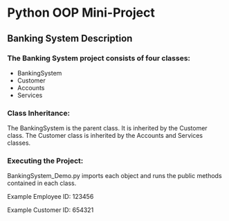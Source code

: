 # Python OOP Mini-Project

## Banking System Description
### The Banking System project consists of four classes:
* BankingSystem
* Customer
* Accounts
* Services

### Class Inheritance:
The BankingSystem is the parent class. It is inherited by the Customer class.
The Customer class is inherited by the Accounts and Services classes.

### Executing the Project:
BankingSystem_Demo.py imports each object and runs the public methods contained
in each class.

Example Employee ID: 123456

Example Customer ID: 654321
